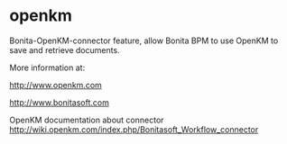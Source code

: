 openkm
======

Bonita-OpenKM-connector feature, allow Bonita BPM to use OpenKM to save and retrieve documents.

More information at:

http://www.openkm.com

http://www.bonitasoft.com

OpenKM documentation about connector http://wiki.openkm.com/index.php/Bonitasoft_Workflow_connector
